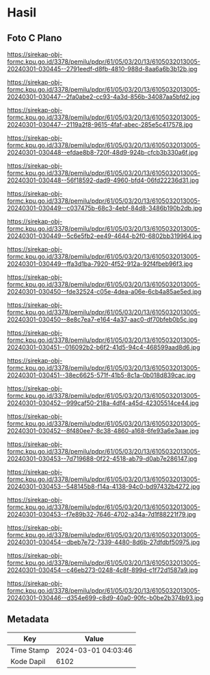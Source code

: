 # Hasil

## Foto C Plano

https://sirekap-obj-formc.kpu.go.id/3378/pemilu/pdpr/61/05/03/20/13/6105032013005-20240301-030445--2791eedf-d8fb-4810-988d-8aa6a6b3b12b.jpg

https://sirekap-obj-formc.kpu.go.id/3378/pemilu/pdpr/61/05/03/20/13/6105032013005-20240301-030447--2fa0abe2-cc93-4a3d-856b-34087aa5bfd2.jpg

https://sirekap-obj-formc.kpu.go.id/3378/pemilu/pdpr/61/05/03/20/13/6105032013005-20240301-030447--2119a2f8-9615-4faf-abec-285e5c417578.jpg

https://sirekap-obj-formc.kpu.go.id/3378/pemilu/pdpr/61/05/03/20/13/6105032013005-20240301-030448--efdae8b8-720f-48d9-924b-cfcb3b330a6f.jpg

https://sirekap-obj-formc.kpu.go.id/3378/pemilu/pdpr/61/05/03/20/13/6105032013005-20240301-030448--56f18592-dad9-4960-bfd4-06fd22236d31.jpg

https://sirekap-obj-formc.kpu.go.id/3378/pemilu/pdpr/61/05/03/20/13/6105032013005-20240301-030449--c037475b-68c3-4ebf-84d8-3486b190b2db.jpg

https://sirekap-obj-formc.kpu.go.id/3378/pemilu/pdpr/61/05/03/20/13/6105032013005-20240301-030449--5c6e5fb2-ee49-4644-b2f0-6802bb319964.jpg

https://sirekap-obj-formc.kpu.go.id/3378/pemilu/pdpr/61/05/03/20/13/6105032013005-20240301-030449--ffa3d1ba-7920-4f52-912a-92f4fbeb96f3.jpg

https://sirekap-obj-formc.kpu.go.id/3378/pemilu/pdpr/61/05/03/20/13/6105032013005-20240301-030450--fde32524-c05e-4dea-a06e-6cb4a85ae5ed.jpg

https://sirekap-obj-formc.kpu.go.id/3378/pemilu/pdpr/61/05/03/20/13/6105032013005-20240301-030450--8e8c7ea7-e164-4a37-aac0-df70bfeb0b5c.jpg

https://sirekap-obj-formc.kpu.go.id/3378/pemilu/pdpr/61/05/03/20/13/6105032013005-20240301-030451--016092b2-b6f2-41d5-94c4-468599aad8d6.jpg

https://sirekap-obj-formc.kpu.go.id/3378/pemilu/pdpr/61/05/03/20/13/6105032013005-20240301-030451--38ec6625-571f-41b5-8c1a-0b018d839cac.jpg

https://sirekap-obj-formc.kpu.go.id/3378/pemilu/pdpr/61/05/03/20/13/6105032013005-20240301-030452--999caf50-218a-4df4-a45d-42305514ce44.jpg

https://sirekap-obj-formc.kpu.go.id/3378/pemilu/pdpr/61/05/03/20/13/6105032013005-20240301-030452--8f480ee7-8c38-4860-a168-6fe93a6e3aae.jpg

https://sirekap-obj-formc.kpu.go.id/3378/pemilu/pdpr/61/05/03/20/13/6105032013005-20240301-030453--7d719688-0f22-4518-ab79-d0ab7e286147.jpg

https://sirekap-obj-formc.kpu.go.id/3378/pemilu/pdpr/61/05/03/20/13/6105032013005-20240301-030453--548145b8-f14a-4138-94c0-bd97432b4272.jpg

https://sirekap-obj-formc.kpu.go.id/3378/pemilu/pdpr/61/05/03/20/13/6105032013005-20240301-030453--f7e89b32-7646-4702-a34a-7d1f88221f79.jpg

https://sirekap-obj-formc.kpu.go.id/3378/pemilu/pdpr/61/05/03/20/13/6105032013005-20240301-030454--dbeb7e72-7339-4480-8d6b-27dfdbf50975.jpg

https://sirekap-obj-formc.kpu.go.id/3378/pemilu/pdpr/61/05/03/20/13/6105032013005-20240301-030454--c46eb273-0248-4c8f-899d-c1f72d1587a9.jpg

https://sirekap-obj-formc.kpu.go.id/3378/pemilu/pdpr/61/05/03/20/13/6105032013005-20240301-030446--d354e699-c8d9-40a0-90fc-b0be2b374b93.jpg


## Metadata

| Key        | Value               |
| ---------- | ------------------- |
| Time Stamp | 2024-03-01 04:03:46 |
| Kode Dapil | 6102                |



